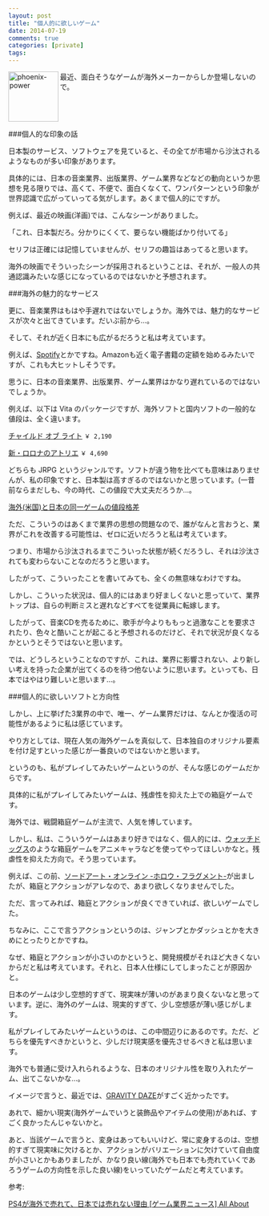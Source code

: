 ```yaml
---
layout: post
title: "個人的に欲しいゲーム"
date: 2014-07-19
comments: true
categories: [private]
tags: 
---
```

<img src="{{ root_url }}/images/more.png" alt="phoenix-power" align="left" width="100" height="100">最近、面白そうなゲームが海外メーカーからしか登場しないので。<!--more--><br clear="all">

###個人的な印象の話

日本製のサービス、ソフトウェアを見ていると、その全てが市場から沙汰されるようなものが多い印象があります。

具体的には、日本の音楽業界、出版業界、ゲーム業界などなどの動向というか思想を見る限りでは、高くて、不便で、面白くなくて、ワンパターンという印象が世界認識で広がっていってる気がします。あくまで個人的にですが。

例えば、最近の映画(洋画)では、こんなシーンがありました。

「これ、日本製だろ。分かりにくくて、要らない機能ばかり付いてる」

セリフは正確には記憶していませんが、セリフの趣旨はあってると思います。

海外の映画でそういったシーンが採用されるということは、それが、一般人の共通認識みたいな感じになっているのではないかと予想されます。

###海外の魅力的なサービス

更に、音楽業界はもはや手遅れではないでしょうか。海外では、魅力的なサービスが次々と出てきています。だいぶ前から...。

そして、それが近く日本にも広がるだろうと私は考えています。

例えば、[Spotify](https://www.spotify.com/)とかですね。Amazonも近く電子書籍の定額を始めるみたいですが、これも大ヒットしそうです。

思うに、日本の音楽業界、出版業界、ゲーム業界はかなり遅れているのではないでしょうか。

例えば、以下は Vita のパッケージですが、海外ソフトと国内ソフトの一般的な値段は、全く違います。

<a href="http://www.amazon.co.jp/dp/B00KGTSJQ2" target="_blank">チャイルド オブ ライト</a> `￥ 2,190 `

<a href="http://www.amazon.co.jp/dp/B00EEY3910" target="_blank">新・ロロナのアトリエ</a> `￥ 4,690`

どちらも JRPG というジャンルです。ソフトが違う物を比べても意味はありませんが、私の印象ですと、日本製は高すぎるのではないかと思っています。(一昔前ならまだしも、今の時代、この値段で大丈夫だろうか...。

<a href="http://sakuhindb.com/pj/6_B4C9CDFDBFCDA4B5A4F3/20090515.html" target="_blank">海外(米国)と日本の同一ゲームの値段格差</a>

ただ、こういうのはあくまで業界の思想の問題なので、誰がなんと言おうと、業界がこれを改善する可能性は、ゼロに近いだろうと私は考えています。

つまり、市場から沙汰されるまでこういった状態が続くだろうし、それは沙汰されても変わらないことなのだろうと思います。

したがって、こういったことを書いてみても、全くの無意味なわけですね。

しかし、こういった状況は、個人的にはあまり好ましくないと思っていて、業界トップは、自らの判断ミスと遅れなどすべてを従業員に転嫁します。

したがって、音楽CDを売るために、歌手が今よりももっと過激なことを要求されたり、色々と酷いことが起こると予想されるのだけど、それで状況が良くなるかというとそうではないと思います。

では、どうしろということなのですが、これは、業界に影響されない、より新しい考えを持った企業が出てくるのを待つ他ないように思います。といっても、日本ではやはり難しいと思います...。

###個人的に欲しいソフトと方向性

しかし、上に挙げた3業界の中で、唯一、ゲーム業界だけは、なんとか復活の可能性があるように私は感じています。

やり方としては、現在人気の海外ゲームを真似して、日本独自のオリジナル要素を付け足すといった感じが一番良いのではないかと思います。

というのも、私がプレイしてみたいゲームというのが、そんな感じのゲームだからです。

具体的に私がプレイしてみたいゲームは、残虐性を抑えた上での箱庭ゲームです。

海外では、戦闘箱庭ゲームが主流で、人気を博しています。

しかし、私は、こういうゲームはあまり好きではなく、個人的には、[ウォッチドッグス](http://www.amazon.co.jp/dp/B00FMQNHHK)のような箱庭ゲームをアニメキャラなどを使ってやってほしいかなと。残虐性を抑えた方向で。そう思っています。

例えば、この前、[ソードアート・オンライン -ホロウ・フラグメント-](http://www.amazon.co.jp/dp/B00HFXRMGA)が出ましたが、箱庭とアクションがアレなので、あまり欲しくなりませんでした。

ただ、言ってみれば、箱庭とアクションが良くできていれば、欲しいゲームでした。

ちなみに、ここで言うアクションというのは、ジャンプとかダッシュとかを大きめにとったりとかですね。

なぜ、箱庭とアクションが小さいのかというと、開発規模がそれほど大きくないからだと私は考えています。それと、日本人仕様にしてしまったことが原因かと。

日本のゲームは少し空想的すぎて、現実味が薄いのがあまり良くないなと思っています。逆に、海外のゲームは、現実的すぎて、少し空想感が薄い感じがします。

私がプレイしてみたいゲームというのは、この中間辺りにあるのです。ただ、どちらを優先すべきかというと、少しだけ現実感を優先させるべきと私は思います。

海外でも普通に受け入れられるような、日本のオリジナル性を取り入れたゲーム、出てこないかな...。

イメージで言うと、最近では、[GRAVITY DAZE](http://www.jp.playstation.com/scej/title/gravitydaze/newproject.html)がすごく近かったです。

あれで、細かい現実(海外ゲームでいうと装飾品やアイテムの使用)があれば、すごく良かったんじゃないかと。

あと、当該ゲームで言うと、変身はあってもいいけど、常に変身するのは、空想的すぎて現実味に欠けるとか、アクションがバリエーションに欠けていて自由度が小さいとかもありましたが、かなり良い線(海外でも日本でも売れていくであろうゲームの方向性を示した良い線)をいっていたゲームだと考えています。

参考:

<a href="http://allabout.co.jp/gm/gc/445034/" target="_blank">PS4が海外で売れて、日本では売れない理由 [ゲーム業界ニュース] All About</a>

